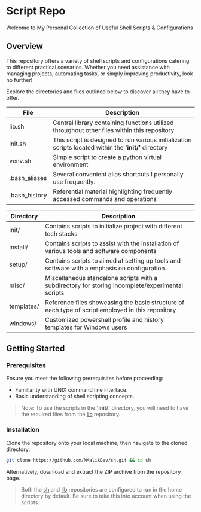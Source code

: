 # Script Repo

Welcome to My Personal Collection of Useful Shell Scripts & Configurations

## Overview

This repository offers a variety of shell scripts and configurations catering to different practical scenarios. Whether you need assistance with managing projects, automating tasks, or simply improving productivity, look no further!

Explore the directories and files outlined below to discover all they have to offer.

| File          | Description                                                                                            |
| ------------- | ------------------------------------------------------------------------------------------------------ |
| lib.sh        | Central library containing functions utilized throughout other files within this repository            |
| init.sh       | This script is designed to run various initialization scripts located within the **'init/'** directory |
| venv.sh       | Simple script to create a python virtual environment                                                   |
| .bash_aliases | Several convenient alias shortcuts I personally use frequently.                                        |
| .bash_history | Referential material highlighting frequently accessed commands and operations                          |

| Directory  | Description                                                                                       |
| ---------- | ------------------------------------------------------------------------------------------------- |
| init/      | Contains scripts to initialize project with different tech stacks                                 |
| install/   | Contains scripts to assist with the installation of various tools and software components         |
| setup/     | Contains scripts to aimed at setting up tools and software with a emphasis on configuration.      |
| misc/      | Miscellaneous standalone scripts with a subdirectory for storing incomplete/experimental scripts  |
| templates/ | Reference files showcasing the basic structure of each type of script employed in this repository |
| windows/   | Customized powershell profile and history templates for Windows users                             |

## Getting Started

### Prerequisites

Ensure you meet the following prerequisites before proceeding:

- Familiarity with UNIX command line interface.
- Basic understanding of shell scripting concepts.

> Note: To use the scripts in the **'init/'** directory, you will need to have the required files from the [lib](https://github.com/MMalikDev/lib) repository.

### Installation

Clone the repository onto your local machine, then navigate to the cloned directory:

```bash
git clone https://github.com/MMalikDev/sh.git && cd sh
```

Alternatively, download and extract the ZIP archive from the repository page.

> Both the [sh](https://github.com/MMalikDev/sh) and [lib](https://github.com/MMalikDev/lib) repositories are configured to run in the home directory by default. Be sure to take this into account when using the scripts.
